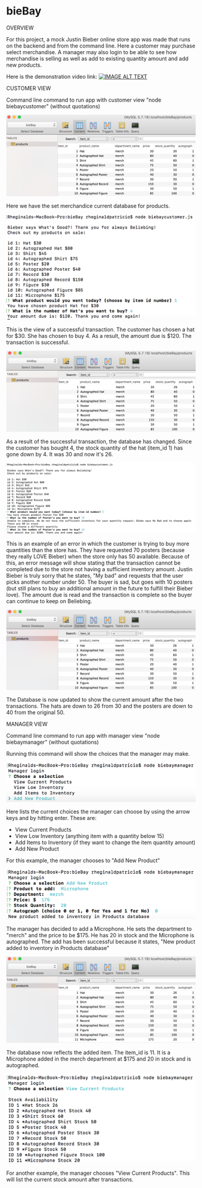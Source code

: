 # bieBay

OVERVIEW

For this project, a mock Justin Bieber online store app was made that runs on the backend and from the command line. Here a customer may purchase select merchandise. A manager may also login to be able to see how merchandise is selling as well as add to existing quantity amount and add new products. 

Here is the demonstration video link: [![IMAGE ALT TEXT](http://img.youtube.com/vi/YOUTUBE_VIDEO_ID_HERE/0.jpg)](http://www.youtube.com/watch?v=YOUTUBE_VIDEO_ID_HERE "Video Title")

CUSTOMER VIEW

Command line command to run app with customer view
"node biebaycustomer" (without quotations)

![](/images_for_readme/01_original_database.png)

Here we have the set merchandice current database for products.

![](/images_for_readme/02_successful_completed_customer_transaction.png)

This is the view of a successful transaction. The customer has chosen a hat for $30. She has chosen to buy 4. As a result, the amount due is $120. The transaction is successful.

![](/images_for_readme/03_new_database_after_transaction.png)

As a result of the successful transaction, the database has changed. Since the customer has bought 4, the stock quantity of the hat (item_id 1) has gone down by 4. It was 30 and now it's 26.

![](/images_for_readme/04_error_transaction_ask_again.png)

This is an example of an error in which the customer is trying to buy more quantities than the store has. They have requested 70 posters (because they really LOVE Bieber) when the store only has 50 available. Because of this, an error message will show stating that the transaction cannot be completed due to the store not having a sufficient inventory amount. Justin Bieber is truly sorry that he states, "My bad" and requests that the user picks another number under 50. The buyer is sad, but goes with 10 posters (but still plans to buy an additional amount in the future to fulfill their Bieber love). The amount due is read and the transaction is complete so the buyer can continue to keep on Beliebing. 

![](/images_for_readme/05_new_database_after_successful_and_error_transaction.png)

The Database is now updated to show the current amount after the two transactions. The hats are down to 26 from 30 and the posters are down to 40 from the original 50.








MANAGER VIEW

Command line command to run app with manager view
"node biebaymanager" (without quotations)

Running this command will show the choices that the manager may make.

![](/images_for_readme/06_manager_choices.png)

Here lists the current choices the manager can choose by using the arrow keys and by hitting enter. 
These are:
  - View Current Products
  - View Low Inventory (anything item with a quantity below 15)
  - Add Items to Inventory (if they want to change the item quantity amount)
  - Add New Product
  
For this example, the manager chooses to "Add New Product"

![](/images_for_readme/10_manager_successful_add.png)

The manager has decided to add a Microphone. He sets the department to "merch" and the price to be $175. He has 20 in stock and the Microphone is autographed. The add has been successful because it states, "New product added to inventory in Products database"

![](/images_for_readme/08_new_database_after_added_item.png)

The database now reflects the added item. The item_id is 11. It is a Microphone added in the merch department at $175 and 20 in stock and is autographed.

![](/images_for_readme/09_manager_current_stock.png)

For another example, the manager chooses "View Current Products". This will list the current stock amount after transactions.
